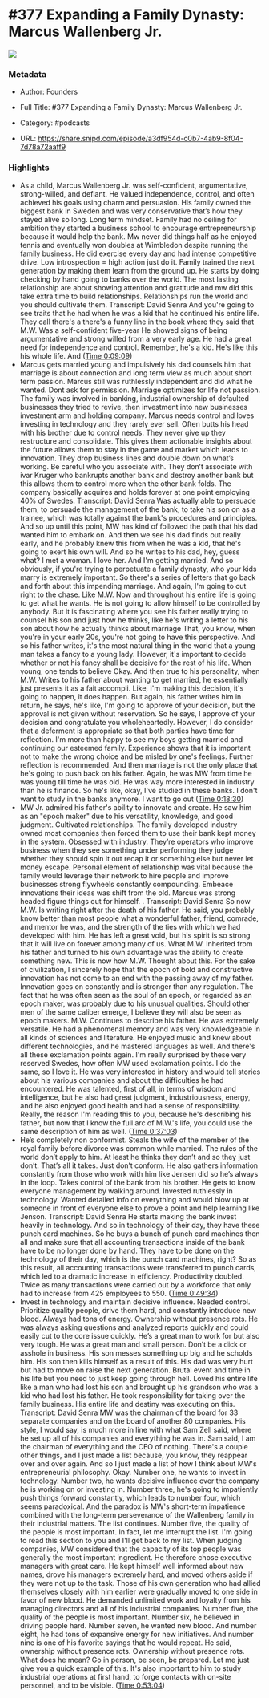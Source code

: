 # #377 Expanding a Family Dynasty: Marcus Wallenberg Jr.

![](https://wsrv.nl/?url=https%3A%2F%2Fimage.simplecastcdn.com%2Fimages%2F57933a1d-c5a9-4040-9aca-e766ae2ec0eb%2F721c2dd0-f766-4405-a701-dcd9179d4a5b%2F3000x3000%2F1495013501artwork.jpg%3Faid%3Drss_feed&w=100&h=100)

### Metadata

- Author: Founders
- Full Title: #377 Expanding a Family Dynasty: Marcus Wallenberg Jr.
- Category: #podcasts



- URL: https://share.snipd.com/episode/a3df954d-c0b7-4ab9-8f04-7d78a72aaff9

### Highlights

- As a child, Marcus Wallenberg Jr. was self-confident, argumentative, strong-willed, and defiant. He valued independence, control, and often achieved his goals using charm and persuasion. His family owned the biggest bank in Sweden and was very conservative that’s how they stayed alive so long. Long term mindset. Family had no ceiling for ambition they started a business school to encourage entrepreneurship because it would help the bank. Mw never did things half as he enjoyed tennis and eventually won doubles at Wimbledon despite running the family business. He did exercise every day and had intense competitive drive. Low introspection = high action just do it. Family trained the next generation by making them learn from the ground up. He starts by doing checking by hand going to banks over the world. The most lasting relationship are about showing attention and gratitude and mw did this take extra time to build relationships. Relationships run the world and you should cultivate them.
  Transcript:
  David Senra
  And you're going to see traits that he had when he was a kid that he continued his entire life. They call there's a there's a funny line in the book where they said that M.W. Was a self-confident five-year He showed signs of being argumentative and strong willed from a very early age. He had a great need for independence and control. Remember, he's a kid. He's like this his whole life. And ([Time 0:09:09](https://share.snipd.com/snip/85a287a9-eee3-438d-aaf6-faf7d0200700))
- Marcus gets married young and impulsively his dad counsels him that marriage is about connection and long term view as much about short term passion. Marcus still was ruthlessly independent and did what he wanted. Dont ask for permission. Marriage optimizes for life not passion. The family was involved in banking, industrial ownership of defaulted businesses they tried to revive, then investment into new businesses investment arm and holding company. Marcus needs control and loves investing in technology and they rarely ever sell. Often butts his head with his brother due to control needs. They never give up they restructure and consolidate. This gives them actionable insights about the future allows them to stay in the game and market which leads to innovation. They drop business lines and double down on what’s working. Be careful who you associate with. They don’t associate with ivar Kruger who bankrupts another bank and destroy another bank but this allows them to control more when the other bank folds. The company basically acquires and holds forever at one point employing 40% of Swedes.
  Transcript:
  David Senra
  Was actually able to persuade them, to persuade the management of the bank, to take his son on as a trainee, which was totally against the bank's procedures and principles. And so up until this point, MW has kind of followed the path that his dad wanted him to embark on. And then we see his dad finds out really early, and he probably knew this from when he was a kid, that he's going to exert his own will. And so he writes to his dad, hey, guess what? I met a woman. I love her. And I'm getting married. And so obviously, if you're trying to perpetuate a family dynasty, who your kids marry is extremely important. So there's a series of letters that go back and forth about this impending marriage. And again, I'm going to cut right to the chase. Like M.W. Now and throughout his entire life is going to get what he wants. He is not going to allow himself to be controlled by anybody. But it is fascinating where you see his father really trying to counsel his son and just how he thinks, like he's writing a letter to his son about how he actually thinks about marriage That, you know, when you're in your early 20s, you're not going to have this perspective. And so his father writes, it's the most natural thing in the world that a young man takes a fancy to a young lady. However, it's important to decide whether or not his fancy shall be decisive for the rest of his life. When young, one tends to believe Okay. And then true to his personality, when M.W. Writes to his father about wanting to get married, he essentially just presents it as a fait accompli. Like, I'm making this decision, it's going to happen, it does happen. But again, his father writes him in return, he says, he's like, I'm going to approve of your decision, but the approval is not given without reservation. So he says, I approve of your decision and congratulate you wholeheartedly. However, I do consider that a deferment is appropriate so that both parties have time for reflection. I'm more than happy to see my boys getting married and continuing our esteemed family. Experience shows that it is important not to make the wrong choice and be misled by one's feelings. Further reflection is recommended. And then marriage is not the only place that he's going to push back on his father. Again, he was MW from time he was young till time he was old. He was way more interested in industry than he is finance. So he's like, okay, I've studied in these banks. I don't want to study in the banks anymore. I want to go out ([Time 0:18:30](https://share.snipd.com/snip/5c07ec35-b571-43ac-91b0-cb8e6a2de9b6))
- MW Jr. admired his father's ability to innovate and create. He saw him as an "epoch maker" due to his versatility, knowledge, and good judgment. Cultivated relationships. The family developed industry owned most companies then forced them to use their bank kept money in the system. Obsessed with industry. They’re operators who improve business when they see something under performing they judge whether they should spin it out recap it or something else but never let money escape. Personal element of relationship was vital because the family would leverage their network to hire people and improve businesses strong flywheels constantly compounding. Embeace innovations their ideas was shift from the old. Marcus was strong headed figure things out for himself. .
  Transcript:
  David Senra
  So now M.W. Is writing right after the death of his father. He said, you probably know better than most people what a wonderful father, friend, comrade, and mentor he was, and the strength of the ties with which we had developed with him. He has left a great void, but his spirit is so strong that it will live on forever among many of us. What M.W. Inherited from his father and turned to his own advantage was the ability to create something new. This is now how M.W. Thought about this. For the sake of civilization, I sincerely hope that the epoch of bold and constructive innovation has not come to an end with the passing away of my father. Innovation goes on constantly and is stronger than any regulation. The fact that he was often seen as the soul of an epoch, or regarded as an epoch maker, was probably due to his unusual qualities. Should other men of the same caliber emerge, I believe they will also be seen as epoch makers. M.W. Continues to describe his father. He was extremely versatile. He had a phenomenal memory and was very knowledgeable in all kinds of sciences and literature. He enjoyed music and knew about different technologies, and he mastered languages as well. And there's all these exclamation points again. I'm really surprised by these very reserved Swedes, how often MW used exclamation points. I do the same, so I love it. He was very interested in history and would tell stories about his various companies and about the difficulties he had encountered. He was talented, first of all, in terms of wisdom and intelligence, but he also had great judgment, industriousness, energy, and he also enjoyed good health and had a sense of responsibility. Really, the reason I'm reading this to you, because he's describing his father, but now that I know the full arc of M.W.'s life, you could use the same description of him as well. ([Time 0:37:03](https://share.snipd.com/snip/f77ba5a7-97c7-49f4-b649-455488cbcb6a))
- He’s completely non conformist. Steals the wife of the member of the royal family before divorce was common while married. The rules of the world don’t apply to him. At least he thinks they don’t and so they just don’t. That’s all it takes. Just don’t conform. He also gathers information constantly from those who work with him like Jensen did so he’s always in the loop. Takes control of the bank from his brother. He gets to know everyone management by walking around. Invested ruthlessly in technology. Wanted detailed info on everything and would blow up at someone in front of everyone else to prove a point and help learning like Jenson.
  Transcript:
  David Senra
  He starts making the bank invest heavily in technology. And so in technology of their day, they have these punch card machines. So he buys a bunch of punch card machines then all and make sure that all accounting transactions inside of the bank have to be no longer done by hand. They have to be done on the technology of their day, which is the punch card machines, right? So as this result, all accounting transactions were transferred to punch cards, which led to a dramatic increase in efficiency. Productivity doubled. Twice as many transactions were carried out by a workforce that only had to increase from 425 employees to 550. ([Time 0:49:34](https://share.snipd.com/snip/ea357440-ea48-48ae-a84e-460f9cce2ce7))
- Invest in technology and maintain decisive influence. Needed control. Prioritize quality people, drive them hard, and constantly introduce new blood. Always had tons of energy. Ownership without presence rots. He was always asking questions and analyzed reports quickly and could easily cut to the core issue quickly. He’s a great man to work for but also very tough. He was a great man and small person. Don’t be a dick or asshole in business. His son messes something up big and he scholds him. His son then kills himself as a result of this. His dad was very hurt but had to move on raise the next generation. Brutal event and time in his life but you need to just keep going through hell. Loved his entire life like a man who had lost his son and brought up his grandson who was a kid who had lost his father. He took responsibility for taking over the family business. His entire life and destiny was executing on this.
  Transcript:
  David Senra
  MW was the chairman of the board for 33 separate companies and on the board of another 80 companies. His style, I would say, is much more in line with what Sam Zell said, where he set up all of his companies and everything he was in. Sam said, I am the chairman of everything and the CEO of nothing. There's a couple other things, and I just made a list because, you know, they reappear over and over again. And so I just made a list of how I think about MW's entrepreneurial philosophy. Okay. Number one, he wants to invest in technology. Number two, he wants decisive influence over the company he is working on or investing in. Number three, he's going to impatiently push things forward constantly, which leads to number four, which seems paradoxical. And the paradox is MW's short-term impatience combined with the long-term perseverance of the Wallenberg family in their industrial matters. The list continues. Number five, the quality of the people is most important. In fact, let me interrupt the list. I'm going to read this section to you and I'll get back to my list. When judging companies, MW considered that the capacity of its top people was generally the most important ingredient. He therefore chose executive managers with great care. He kept himself well informed about new names, drove his managers extremely hard, and moved others aside if they were not up to the task. Those of his own generation who had allied themselves closely with him earlier were gradually moved to one side in favor of new blood. He demanded unlimited work and loyalty from his managing directors and all of his industrial companies. Number five, the quality of the people is most important. Number six, he believed in driving people hard. Number seven, he wanted new blood. And number eight, he had tons of expansive energy for new initiatives. And number nine is one of his favorite sayings that he would repeat. He said, ownership without presence rots. Ownership without presence rots. What does he mean? Go in person, be seen, be prepared. Let me just give you a quick example of this. It's also important to him to study industrial operations at first hand, to forge contacts with on-site personnel, and to be visible. ([Time 0:53:04](https://share.snipd.com/snip/60e74d63-9000-475a-bcc8-789395f5de8a))
